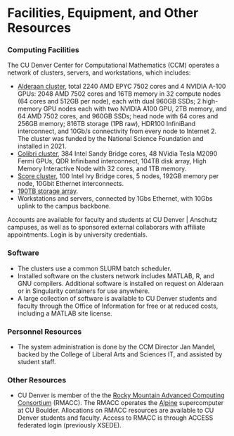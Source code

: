 # Facilities, Equipment, and Other Resources

### Computing Facilities 
The CU Denver Center for Computational Mathematics (CCM) operates a network of clusters, servers, and workstations, which includes:

*   [Alderaan cluster](../alderaan/), total 2240 AMD EPYC 7502 cores and 4 NVIDIA A-100 GPUs: 2048 AMD 7502 cores and 16TB memory in 32 compute nodes (64 cores and 512GB per node), each with dual 960GB SSDs; 2 high-memory GPU nodes each with two NVIDIA A100 GPU, 2TB memory, and 64 AMD 7502 cores, and 960GB SSDs; head node with 64 cores and 256GB memory; 816TB storage (1PB raw), HDR100 InfiniBand interconnect, and 10Gb/s connectivity from every node to Internet 2. The cluster was funded by the National Science Foundation and installed in 2021. 
*   [Colibri cluster](../colibri/), 384 Intel Sandy Bridge cores, 48 NVidia Tesla M2090 Fermi GPUs, QDR Infiniband interconnect, 104TB disk array, High Memory Interactive Node with 32 cores, and 1TB memory.
*   [Score cluster](../score/), 100 Intel Ivy Bridge cores, 5 nodes, 192GB memory per node, 10Gbit Ethernet interconnects.
*   [190TB storage array](../storage/).
*   Workstations and servers, connected by 1Gbs Ethernet, with 10Gbs uplink to the campus backbone.

Accounts are available for faculty and students at CU Denver | Anschutz campuses, as well as to sponsored external collaborars with affiliate appointments. Login is by university credentials. 

### Software
*   The clusters use a common SLURM batch scheduler.
*   Installed software on the clusters network includes MATLAB, R, and GNU compilers. Additional software is installed on request on Alderaan or in Singularity containers for use anywhere.
*   A large collection of software is available to CU Denver students and faculty through the Office of Information for free or at reduced costs, including a MATLAB site license.

### Personnel Resources

* The system administration is done by the CCM Director Jan Mandel, backed by the College of Liberal Arts and Sciences IT, and assisted by student staff. 

### Other Resources

* CU Denver is member of the the [Rocky Mountain Advanced Computing Consortium](https://rmacc.org) (RMACC). The RMACC operates the [Alpine](https://www.colorado.edu/rc/alpine) supercomputer at CU Boulder. Allocations on RMACC resources are available to CU Denver students and faculty. Access to RMACC is through ACCESS federated login (previously XSEDE).
